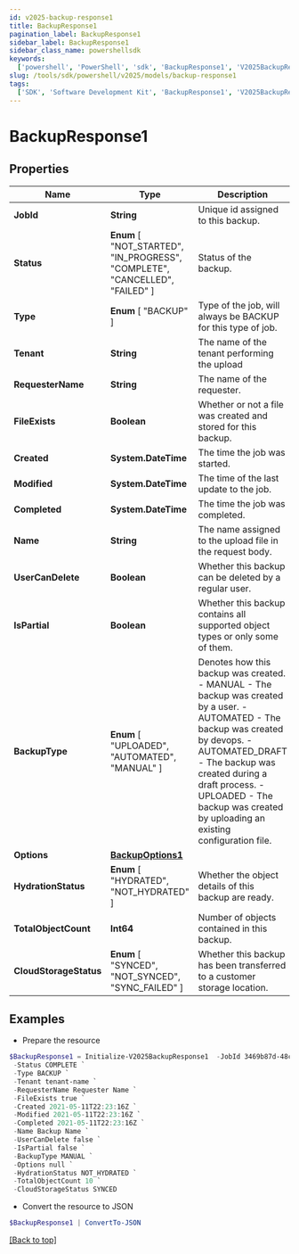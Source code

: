 ```yaml
---
id: v2025-backup-response1
title: BackupResponse1
pagination_label: BackupResponse1
sidebar_label: BackupResponse1
sidebar_class_name: powershellsdk
keywords:
  ['powershell', 'PowerShell', 'sdk', 'BackupResponse1', 'V2025BackupResponse1']
slug: /tools/sdk/powershell/v2025/models/backup-response1
tags:
  ['SDK', 'Software Development Kit', 'BackupResponse1', 'V2025BackupResponse1']
---
```


# BackupResponse1

## Properties

| Name | Type | Description | Notes |
| --- | --- | --- | --- |
| **JobId** | **String** | Unique id assigned to this backup. | [optional] |
| **Status** | **Enum** [ "NOT_STARTED", "IN_PROGRESS", "COMPLETE", "CANCELLED", "FAILED" ] | Status of the backup. | [optional] |
| **Type** | **Enum** [ "BACKUP" ] | Type of the job, will always be BACKUP for this type of job. | [optional] |
| **Tenant** | **String** | The name of the tenant performing the upload | [optional] |
| **RequesterName** | **String** | The name of the requester. | [optional] |
| **FileExists** | **Boolean** | Whether or not a file was created and stored for this backup. | [optional] [default to $true] |
| **Created** | **System.DateTime** | The time the job was started. | [optional] |
| **Modified** | **System.DateTime** | The time of the last update to the job. | [optional] |
| **Completed** | **System.DateTime** | The time the job was completed. | [optional] |
| **Name** | **String** | The name assigned to the upload file in the request body. | [optional] |
| **UserCanDelete** | **Boolean** | Whether this backup can be deleted by a regular user. | [optional] [default to $true] |
| **IsPartial** | **Boolean** | Whether this backup contains all supported object types or only some of them. | [optional] [default to $false] |
| **BackupType** | **Enum** [ "UPLOADED", "AUTOMATED", "MANUAL" ] | Denotes how this backup was created. - MANUAL - The backup was created by a user. - AUTOMATED - The backup was created by devops. - AUTOMATED_DRAFT - The backup was created during a draft process. - UPLOADED - The backup was created by uploading an existing configuration file. | [optional] |
| **Options** | [**BackupOptions1**](backup-options1) |  | [optional] |
| **HydrationStatus** | **Enum** [ "HYDRATED", "NOT_HYDRATED" ] | Whether the object details of this backup are ready. | [optional] |
| **TotalObjectCount** | **Int64** | Number of objects contained in this backup. | [optional] |
| **CloudStorageStatus** | **Enum** [ "SYNCED", "NOT_SYNCED", "SYNC_FAILED" ] | Whether this backup has been transferred to a customer storage location. | [optional] |

## Examples

- Prepare the resource

```powershell
$BackupResponse1 = Initialize-V2025BackupResponse1  -JobId 3469b87d-48ca-439a-868f-2160001da8c1 `
 -Status COMPLETE `
 -Type BACKUP `
 -Tenant tenant-name `
 -RequesterName Requester Name `
 -FileExists true `
 -Created 2021-05-11T22:23:16Z `
 -Modified 2021-05-11T22:23:16Z `
 -Completed 2021-05-11T22:23:16Z `
 -Name Backup Name `
 -UserCanDelete false `
 -IsPartial false `
 -BackupType MANUAL `
 -Options null `
 -HydrationStatus NOT_HYDRATED `
 -TotalObjectCount 10 `
 -CloudStorageStatus SYNCED
```

- Convert the resource to JSON

```powershell
$BackupResponse1 | ConvertTo-JSON
```

[[Back to top]](#)
